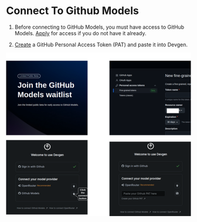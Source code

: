 # Connect To Github Models

1. Before connecting to GitHub Models, you must have access to GitHub Models. [Apply](https://github.com/marketplace/models/waitlist/join) for access if you do not have it already.

2. [Create](https://github.com/settings/personal-access-tokens/new) a GitHub Personal Access Token (PAT) and paste it into Devgen.

![](../img/connect_github_models.png)